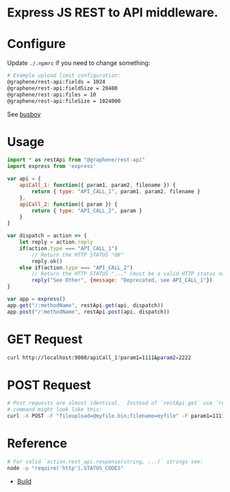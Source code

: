 # Express JS REST to API middleware.

# Configure
Update `./.npmrc` if you need to change something:
```sh
# Example upload limit configuration:
@graphene/rest-api:fields = 1024
@graphene/rest-api:fieldSize = 20480
@graphene/rest-api:files = 10
@graphene/rest-api:fileSize = 1024000
```
See [busboy](https://www.npmjs.com/package/busboy)

# Usage
```js
import * as restApi from "@graphene/rest-api"
import express from 'express'

var api = {
    apiCall_1: function({ param1, param2, filename }) {
        return { type: "API_CALL_1", param1, param2, filename }
    },
    apiCall_2: function({ param }) {
        return { type: "API_CALL_2", param }
    }
}

var dispatch = action => {
    let reply = action.reply
    if(action.type === "API_CALL_1")
        // Return the HTTP STATUS "OK"
        reply.ok()
    else if(action.type === "API_CALL_2")
        // Return the HTTP STATUS "..." (must be a valid HTTP status name string)
        reply("See Other", {message: "Deprecated, see API_CALL_1"})
}

var app = express()
app.get("/:methodName", restApi.get(api, dispatch))
app.post("/:methodName", restApi.post(api, dispatch))
```

# GET Request
```bash
curl http://localhost:9080/apiCall_1?param1=1111&param2=2222
```

# POST Request
```bash
# Post requests are almost identical.  Instead of `restApi.get` use `restApi.post`.  The curl
# command might look like this:
curl -X POST -F "fileupload=@myfile.bin;filename=myfile" -F param1=1111 -F param2=2222 http://localhost:9080/apiCall_1
```

# Reference
```bash
# For valid `action.rest_api.response(string, ...)` strings see:
node -p "require('http').STATUS_CODES"
```

* [Build](BUILD.md)
